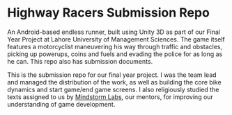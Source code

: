 # Highway Racers Submission Repo

An Android-based endless runner, built using Unity 3D as part of our Final Year Project at Lahore University of Management Sciences. The game itself features a motorcyclist maneuvering his way through traffic and obstacles, picking up powerups, coins and fuels and evading the police for as long as he can. This repo also has submission documents.

This is the submission repo for our final year project. I was the team lead and managed the distribution of the work, as well as building the core bike dynamics and start game/end game screens. I also religiously studied the texts assigned to us by [Mindstorm Labs](https://www.linkedin.com/company/mindstorm-studios), our mentors, for improving our understanding of game development.
